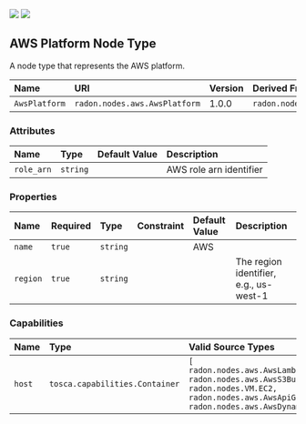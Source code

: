 ![](https://img.shields.io/badge/Status:-RELEASED-green)
![](https://img.shields.io/badge/%20-DEPLOYABLE-blueviolet)

## AWS Platform  Node Type

A node type that represents the AWS platform.

| Name | URI | Version | Derived From |
|:---- |:--- |:------- |:------------ |
| `AwsPlatform` | `radon.nodes.aws.AwsPlatform` | 1.0.0 | `radon.nodes.abstract.CloudPlatform` |

### Attributes

| Name | Type | Default Value | Description |
|:---- |:---- |:------------- |:----------- |
| `role_arn` | `string` |   | AWS role arn identifier |

### Properties

| Name | Required | Type | Constraint | Default Value | Description |
|:---- |:-------- |:---- |:---------- |:------------- |:----------- |
| `name` | `true` | `string` |  | AWS |  |
| `region` | `true` | `string` |  |  | The region identifier, e.g., us-west-1 |

### Capabilities

| Name | Type | Valid Source Types | Occurrences |
|:---- |:---- |:------------------ |:----------- |
| `host` | `tosca.capabilities.Container` | `[ radon.nodes.aws.AwsLambdaFunction, radon.nodes.aws.AwsS3Bucket, radon.nodes.VM.EC2, radon.nodes.aws.AwsApiGateway, radon.nodes.aws.AwsDynamoDBTable ]` | [1, UNBOUNDED] |
